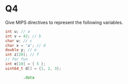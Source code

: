 Q4
==========================================

Give MIPS directives to represent the following variables.

```c
int u; // a
int v = 42; // b
char w; // c
char x = 'a'; // d
double y; // e
int z[20]; // f
// for fun
int e[10] = { 5 };
uint64_t d[] = {1, 2, 3}; 
```

```asm
		.data
```
